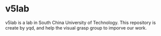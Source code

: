 # v5lab

v5lab is a lab in South China University of Technology. This repository is create by yqd, and help the visual grasp group to imporve our work.
